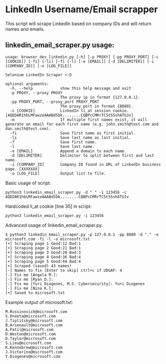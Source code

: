 # LinkedIn Username/Email scrapper

This script will scrape LinkedIn based on company IDs and will return names and emails.

## linkedin_email_scraper.py usage:
```
usage: browser_dev_linkedin.py [-h] [-p PROXY] [-pp PROXY_PORT] [-c [COOKIE]] [-fi] [-li] [-f] [-l] [-e [EMAIL]] [-d [DELIMITER]] [-i [COMPANY_ID]] [-o [LOG_FILE]]

Selenium LinkedIn Scraper >:D

optional arguments:
  -h, --help            show this help message and exit
  -p PROXY, --proxy PROXY
                        The proxy ip in format {127.0.0.1}.
  -pp PROXY_PORT, --proxy_port PROXY_PORT
                        The proxy port in format {8080}.
  -c [COOKIE]           LinkedIn li_at session cookie. [AQEDAR1hbLMFawzeAAABd5bk........CQBPcCMRrTC5t55shATUJv]
  -m                    If multiple first names exist, it will generate an email for each first name (e.g. john.smith@test.com and dan.smith@test.com).
  -fi                   Save first name as first initial.
  -li                   Save last name as last initial.
  -f                    Save first name.
  -l                    Save last name.
  -e [EMAIL]            Append a domain to each name.
  -d [DELIMITER]        Delimiter to split between first and last name.
  -i [COMPANY_ID]       Company ID found in URL of LinkedIn business page. [XXXXXXX]
  -o [LOG_FILE]         Output list to file.
```
   Basic usage of script:
   
    python3 linkedin_email_scraper.py -d " " -i 123456 -c AQEDAR1hbLMFawzeAAABd5bk........CQBPcCMRrTC5t55shATUJv
    
   Hardcoded li_at cookie [line 35] in script:
   
    python3 linkedin_email_scraper.py -i 123456
    
   Advanced usage of linkedin_email_scraper.py:
   
    $ python3 linkedin_email_scraper.py -p 127.0.0.1 -pp 8080 -d "." -e microsoft.com -fi -l -o microsoft.txt
    [+] Scraping page 1 Good:12 Bad:1
    [+] Scraping page 2 Good:21 Bad:1
    [+] Scraping page 3 Good:28 Bad:3
    [+] Scraping page 4 Good:36 Bad:4
    [+] Scraping page 5 Good:44 Bad:4
    [+] Scraped (saved) 43 names!
    [-] Names to fix [Enter to skip] ctrl+c if UDGAF: 4
    [-] Fix me [Angela M.]: 
    [-] Fix me [Ryan D.]: 
    [-] Fix me [Yuri Diogenes, M.S. Cybersecurity]: Yuri Diogenes
    [-] Fix me [Nina K.]: 
    [+] Saved to microsoft.txt
    
   Example output of microsoft.txt:
   
    M.Russinovich@microsoft.com
    S.Oneeta@microsoft.com
    J.Tiplitsky@microsoft.com
    B.Arsenault@microsoft.com
    A.Patil@microsoft.com
    D.Weston@microsoft.com
    D.Taylor@microsoft.com
    S.Lieu@microsoft.com
    K.Kennebrew@microsoft.com
    J.Victorino@microsoft.com
    Y.Diogenes@microsoft.com
   
